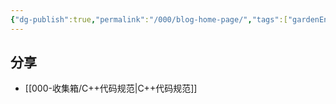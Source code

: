 ```yaml
---
{"dg-publish":true,"permalink":"/000/blog-home-page/","tags":["gardenEntry"]}
---
```


## 分享
- [[000-收集箱/C++代码规范\|C++代码规范]]